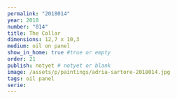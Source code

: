 ```yaml
---
permalink: "2018014"
year: 2018
number: "014"
title: The Collar
dimensions: 12,7 x 10,3
medium: oil on panel
show_in_home: true #true or empty
order: 21
publish: notyet # notyet or blank
image: /assets/p/paintings/adria-sartore-2018014.jpg
tags: oil panel
serie:
---
```

